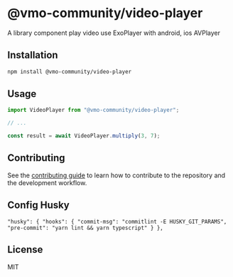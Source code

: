 # @vmo-community/video-player

A library component play video use ExoPlayer with android, ios AVPlayer

## Installation

```sh
npm install @vmo-community/video-player
```

## Usage

```js
import VideoPlayer from "@vmo-community/video-player";

// ...

const result = await VideoPlayer.multiply(3, 7);
```

## Contributing

See the [contributing guide](CONTRIBUTING.md) to learn how to contribute to the repository and the development workflow.

## Config Husky
`
"husky": {
  "hooks": {
    "commit-msg": "commitlint -E HUSKY_GIT_PARAMS",
    "pre-commit": "yarn lint && yarn typescript"
  }
},
`

## License

MIT
